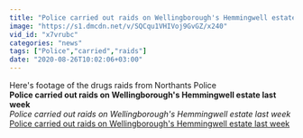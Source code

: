 ```yaml
---
title: "Police carried out raids on Wellingborough's Hemmingwell estate last week"
image: "https://s1.dmcdn.net/v/SQCqu1VHIVoj9GvGZ/x240"
vid_id: "x7vrubc"
categories: "news"
tags: ["Police","carried","raids"]
date: "2020-08-26T10:02:06+03:00"
---
```

Here's footage of the drugs raids from Northants Police<br><b>Police carried out raids on Wellingborough's Hemmingwell estate last week</b><br> <i>Police carried out raids on Wellingborough's Hemmingwell estate last week</i><br> <u>Police carried out raids on Wellingborough's Hemmingwell estate last week</u>
